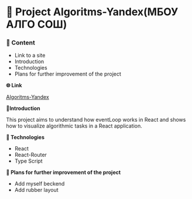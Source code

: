 # 🦾 Project Algoritms-Yandex(МБОУ АЛГО СОШ)

### 📜 Content
* Link to a site
* Introduction
* Technologies
* Plans for further improvement of the project

**🌐 Link**

[Algoritms-Yandex](https://algorithms-yandex-lqzct206r-trashmarket.vercel.app/)

**📙Introduction**

This project aims to understand how eventLoop works in React and shows
how to visualize algorithmic tasks in a React application.

**🦾 Technologies**
* React
* React-Router
* Type Script

**🧠 Plans for further improvement of the project**

* Add myself beckend
* Add rubber layout
